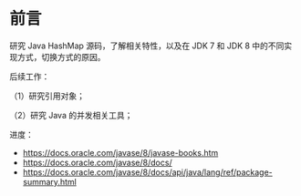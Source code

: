 # 前言

研究 Java HashMap 源码，了解相关特性，以及在 JDK 7 和 JDK 8 中的不同实现方式，切换方式的原因。



后续工作：

（1）研究引用对象；

（2）研究 Java 的并发相关工具；



进度：

- https://docs.oracle.com/javase/8/javase-books.htm
- https://docs.oracle.com/javase/8/docs/
- https://docs.oracle.com/javase/8/docs/api/java/lang/ref/package-summary.html